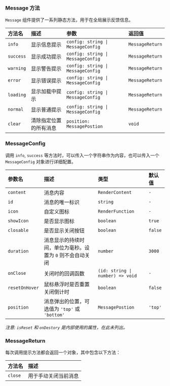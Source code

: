 ### Message 方法

`Message` 组件提供了一系列静态方法，用于在全局展示反馈信息。

| 方法名 | 描述 | 参数 | 返回值 |
| :--- | :--- | :--- | :--- |
| `info` | 显示信息提示 | `config: string \| MessageConfig` | `MessageReturn` |
| `success` | 显示成功提示 | `config: string \| MessageConfig` | `MessageReturn` |
| `warning` | 显示警告提示 | `config: string \| MessageConfig` | `MessageReturn` |
| `error` | 显示错误提示 | `config: string \| MessageConfig` | `MessageReturn` |
| `loading` | 显示加载中提示 | `config: string \| MessageConfig` | `MessageReturn` |
| `normal` | 显示普通提示 | `config: string \| MessageConfig` | `MessageReturn` |
| `clear` | 清除指定位置的所有消息 | `position: MessagePostion` | `void` |

### MessageConfig

调用 `info`, `success` 等方法时，可以传入一个字符串作为内容，也可以传入一个 `MessageConfig` 对象进行详细配置。

| 参数名 | 描述 | 类型 | 默认值 |
| :--- | :--- | :--- | :--- |
| `content` | 消息内容 | `RenderContent` | `-` |
| `id` | 消息的唯一标识 | `string` | `-` |
| `icon` | 自定义图标 | `RenderFunction` | `-` |
| `showIcon` | 是否显示图标 | `boolean` | `true` |
| `closable` | 是否显示关闭按钮 | `boolean` | `false` |
| `duration` | 消息显示的持续时间，单位为毫秒。设置为 `0` 则不会自动关闭 | `number` | `3000` |
| `onClose` | 关闭时的回调函数 | `(id: string \| number) => void` | `-` |
| `resetOnHover` | 鼠标悬浮时是否重置关闭倒计时 | `boolean` | `false` |
| `position` | 消息弹出的位置，可选值为 `'top'` 或 `'bottom'` | `MessagePostion` | `'top'` |

*注意: `isReset` 和 `onDestory` 是内部使用的属性，在此未列出。*

### MessageReturn

每次调用提示方法都会返回一个对象，其中包含以下方法：

| 方法名 | 描述 |
| :--- | :--- |
| `close` | 用于手动关闭当前消息 |